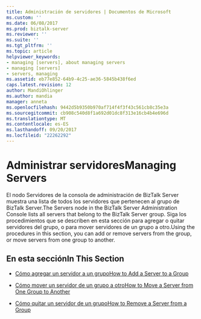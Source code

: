 ```yaml
---
title: Administración de servidores | Documentos de Microsoft
ms.custom: ''
ms.date: 06/08/2017
ms.prod: biztalk-server
ms.reviewer: ''
ms.suite: ''
ms.tgt_pltfrm: ''
ms.topic: article
helpviewer_keywords:
- managing [servers], about managing servers
- managing [servers]
- servers, managing
ms.assetid: eb77e852-64b9-4c25-ae36-5845b438f6ed
caps.latest.revision: 12
author: MandiOhlinger
ms.author: mandia
manager: anneta
ms.openlocfilehash: 9442d5b9350b970af714f4f3f43c561cb8c35e3a
ms.sourcegitcommit: cb908c540d8f1a692d01dc8f313e16cb4b4e696d
ms.translationtype: MT
ms.contentlocale: es-ES
ms.lasthandoff: 09/20/2017
ms.locfileid: "22262292"
---
```

# <a name="managing-servers"></a><span data-ttu-id="d49e8-102">Administrar servidores</span><span class="sxs-lookup"><span data-stu-id="d49e8-102">Managing Servers</span></span>
<span data-ttu-id="d49e8-103">El nodo Servidores de la consola de administración de BizTalk Server muestra una lista de todos los servidores que pertenecen al grupo de BizTalk Server.</span><span class="sxs-lookup"><span data-stu-id="d49e8-103">The Servers node in the BizTalk Server Administration Console lists all servers that belong to the BizTalk Server group.</span></span> <span data-ttu-id="d49e8-104">Siga los procedimientos que se describen en esta sección para agregar o quitar servidores del grupo, o para mover servidores de un grupo a otro.</span><span class="sxs-lookup"><span data-stu-id="d49e8-104">Using the procedures in this section, you can add or remove servers from the group, or move servers from one group to another.</span></span>  
  
## <a name="in-this-section"></a><span data-ttu-id="d49e8-105">En esta sección</span><span class="sxs-lookup"><span data-stu-id="d49e8-105">In This Section</span></span>  
  
-   [<span data-ttu-id="d49e8-106">Cómo agregar un servidor a un grupo</span><span class="sxs-lookup"><span data-stu-id="d49e8-106">How to Add a Server to a Group</span></span>](../core/how-to-add-a-server-to-a-group.md)  
  
-   [<span data-ttu-id="d49e8-107">Cómo mover un servidor de un grupo a otro</span><span class="sxs-lookup"><span data-stu-id="d49e8-107">How to Move a Server from One Group to Another</span></span>](../core/how-to-move-a-server-from-one-group-to-another.md)  
  
-   [<span data-ttu-id="d49e8-108">Cómo quitar un servidor de un grupo</span><span class="sxs-lookup"><span data-stu-id="d49e8-108">How to Remove a Server from a Group</span></span>](../core/how-to-remove-a-server-from-a-group.md)